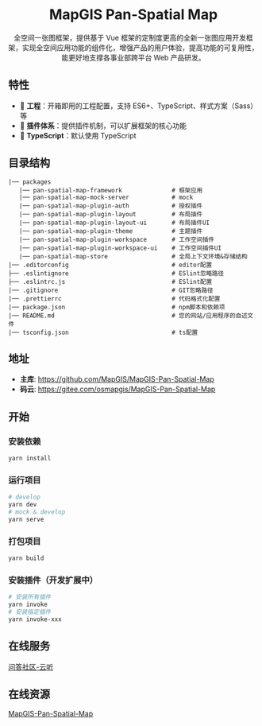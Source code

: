 <h1 align="center">MapGIS Pan-Spatial Map</h1>

<div align="center">
全空间一张图框架，提供基于 Vue 框架的定制度更高的全新一张图应用开发框架，实现全空间应用功能的组件化，增强产品的用户体验，提高功能的可复用性，能更好地支撑各事业部跨平台 Web 产品研发。
</div>

## 特性

- 🐒 **工程**：开箱即用的工程配置，支持 ES6+、TypeScript、样式方案（Sass）等
- 🐌 **插件体系**：提供插件机制，可以扩展框架的核心功能
- 🐘 **TypeScript**：默认使用 TypeScript

## 目录结构

```text
|── packages
   |── pan-spatial-map-framework              # 框架应用
   |── pan-spatial-map-mock-server            # mock
   |── pan-spatial-map-plugin-auth            # 授权插件
   |── pan-spatial-map-plugin-layout          # 布局插件
   |── pan-spatial-map-plugin-layout-ui       # 布局插件UI
   |── pan-spatial-map-plugin-theme           # 主题插件
   |── pan-spatial-map-plugin-workspace       # 工作空间插件
   |── pan-spatial-map-plugin-workspace-ui    # 工作空间插件UI
   |── pan-spatial-map-store                  # 全局上下文环境&存储结构
|── .editorconfig                             # editor配置
├── .eslintignore                             # ESlint忽略路径
├── .eslintrc.js                              # ESlint配置
|── .gitignore                                # GIT忽略路径
|── .prettierrc                               # 代码格式化配置
|── package.json                              # npm脚本和依赖项
|── README.md                                 # 您的网站/应用程序的自述文件
|── tsconfig.json                             # ts配置
```

## 地址

- **主库**: https://github.com/MapGIS/MapGIS-Pan-Spatial-Map
- **码云**: https://gitee.com/osmapgis/MapGIS-Pan-Spatial-Map

## 开始

### 安装依赖

```bash
yarn install
```

### 运行项目

```bash
# develop
yarn dev
# mock & develop
yarn serve
```

### 打包项目

```bash
yarn build
```

### 安装插件（开发扩展中）

```bash
# 安装所有插件
yarn invoke
# 安装指定插件
yarn invoke-xxx
```

## 在线服务

[问答社区-云听](http://www.smaryun.com/cloudlisten/index.php)

## 在线资源

[MapGIS-Pan-Spatial-Map](http://www.smaryun.com/dev/resource_center.html#/type27/tag204/page1)
